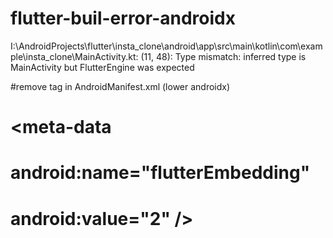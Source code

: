 # flutter-buil-error-androidx
I:\AndroidProjects\flutter\insta_clone\android\app\src\main\kotlin\com\example\insta_clone\MainActivity.kt: (11, 48): Type mismatch: inferred type is MainActivity but FlutterEngine was expected


#remove tag in AndroidManifest.xml (lower androidx)

# <meta-data
#        android:name="flutterEmbedding"
#        android:value="2" />
